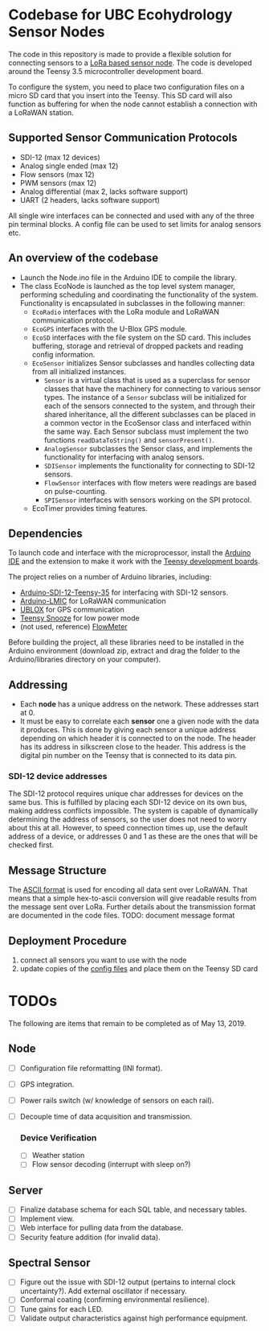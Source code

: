 # Codebase for UBC Ecohydrology Sensor Nodes

The code in this repository is made to provide a flexible solution for connecting sensors to a [LoRa based sensor node](https://github.com/UBCecohydro/AgWaterMon_CAD). The code is developed around the Teensy 3.5 microcontroller development board.

To configure the system, you need to place two configuration files on a micro SD card that you insert into the Teensy. This SD card will also function as buffering for when the node cannot establish a connection with a LoRaWAN station.

## Supported Sensor Communication Protocols
- SDI-12 (max 12 devices)
- Analog single ended (max 12)
- Flow sensors (max 12)
- PWM sensors (max 12)
- Analog differential (max 2, lacks software support)
- UART (2 headers, lacks software support)

All single wire interfaces can be connected and used with any of the three pin terminal blocks. A config file can be used to set limits for analog sensors etc.

## An overview of the codebase
- Launch the Node.ino file in the Arduino IDE to compile the library.
- The class EcoNode is launched as the top level system manager, performing scheduling and coordinating the functionality of the system. Functionality is encapsulated in subclasses in the following manner:
    - `EcoRadio` interfaces with the LoRa module and LoRaWAN communication protocol.
    - `EcoGPS` interfaces with the U-Blox GPS module.
    - `EcoSD` interfaces with the file system on the SD card. This includes buffering, storage and retrieval of dropped packets and reading config information.
    - `EcoSensor` initializes Sensor subclasses and handles collecting data from all initialized instances.
        - `Sensor` is a virtual class that is used as a superclass for sensor classes that have the machinery for connecting to various sensor types. The instance of a `Sensor` subclass will be initialized for each of the sensors connected to the system, and through their shared inheritance, all the different subclasses can be placed in a common vector in the EcoSensor class and interfaced within the same way. Each Sensor subclass must implement the two functions `readDataToString()` and `sensorPresent()`.
        - `AnalogSensor` subclasses the Sensor class, and implements the functionality for interfacing with analog sensors.
        - `SDISensor` implements the functionality for connecting to SDI-12 sensors.
        - `FlowSensor` interfaces with flow meters were readings are based on pulse-counting.
        - `SPISensor` interfaces with sensors working on the SPI protocol.
    - EcoTimer provides timing features.

## Dependencies
To launch code and interface with the microprocessor, install the [Arduino IDE](https://www.arduino.cc/en/Main/Software) and the extension to make it work with the [Teensy development boards](https://www.pjrc.com/teensy/loader.html).

The project relies on a number of Arduino libraries, including:
- [Arduino-SDI-12-Teensy-35](https://github.com/MacKals/Arduino-SDI-12-Teensy-35) for interfacing with SDI-12 sensors.
- [Arduino-LMIC](https://github.com/mcci-catena/arduino-lmic) for LoRaWAN communication
- [UBLOX](https://github.com/bolderflight/UBLOX) for GPS communication
- [Teensy Snooze](https://github.com/duff2013/Snooze) for low power mode
- (not used, reference) [FlowMeter](https://github.com/sekdiy/FlowMeter)

Before building the project, all these libraries need to be installed in the Arduino environment (download zip, extract and drag the folder to the Arduino/libraries directory on your computer).

## Addressing
- Each **node** has a unique address on the network. These addresses start at 0.
- It must be easy to correlate each **sensor** one a given node with the data it produces. This is done by giving each sensor a unique address depending on which header it is connected to on the node. The header has its address in silkscreen close to the header. This address is the digital pin number on the Teensy that is connected to its data pin.

### SDI-12 device addresses
The SDI-12 protocol requires unique char addresses for devices on the same bus. This is fulfilled by placing each SDI-12 device on its own bus, making address conflicts impossible. The system is capable of dynamically determining the address of sensors, so the user does not need to worry about this at all. However, to speed connection times up, use the default address of a device, or addresses 0 and 1 as these are the ones that will be checked first.

## Message Structure
The [ASCII format](https://www.arduino.cc/en/Reference/ASCIIchart) is used for encoding all data sent over LoRaWAN. That means that a simple hex-to-ascii conversion will give readable results from the message sent over LoRa. Further details about the transmission format are documented in the code files.
TODO: document message format

## Deployment Procedure
1. connect all sensors you want to use with the node
2. update copies of the [config files](/configurations) and place them on the Teensy SD card

# TODOs
The following are items that remain to be completed as of May 13, 2019.

## Node

- [ ] Configuration file reformatting (INI format).
- [ ] GPS integration.
- [ ] Power rails switch (w/ knowledge of sensors on each rail).
- [ ] Decouple time of data acquisition and transmission.

    ### Device Verification
    - [ ] Weather station
    - [ ] Flow sensor decoding (interrupt with sleep on?)

## Server

- [ ] Finalize database schema for each SQL table, and necessary tables.
- [ ] Implement view.
- [ ] Web interface for pulling data from the database.
- [ ] Security feature addition (for invalid data).

## Spectral Sensor

- [ ] Figure out the issue with SDI-12 output (pertains to internal clock uncertainty?). Add external oscillator if necessary.
- [ ] Conformal coating (confirming environmental resilience).
- [ ] Tune gains for each LED.
- [ ] Validate output characteristics against high performance equipment.
